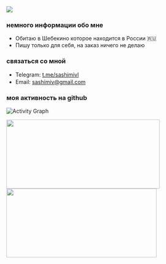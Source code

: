
 <img src="https://cdn.discordapp.com/attachments/939337526345338911/944916676548374528/Sasha.png">

### немного информации обо мне
- Обитаю в Шебекино которое находится в России 🇷🇺
- Пишу только для себя, на заказ ничего не делаю

### связаться со мной
- Telegram: <a href="https://t.me/sashimivl">t.me/sashimivl</a>
- Email: <a href="mailto:sashimiv@gmail.com">sashimiv@gmail.com</a> <img src="https://media.discordapp.net/attachments/939337526345338911/944756248027480074/Gmail.png?width=461&height=461" height="16px">
<div>
</div>

### моя активность на github
![Activity Graph](https://activity-graph.herokuapp.com/graph?username=sashimiv&theme=github)

<div>
  <img height="180em" width="400em" src="https://github-readme-stats.vercel.app/api?username=sashimiv&count_private=true&show_icons=true&theme=github_dark&locale=ru"/>
  <img height="180em" width="392em" src="https://github-readme-stats.vercel.app/api/top-langs/?username=sashimiv&langs_count=6&layout=compact&theme=github_dark"/>
</div>
